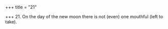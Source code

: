 +++
title = "21"

+++
21. On the day of the new moon there is not (even) one mouthful (left to take).
